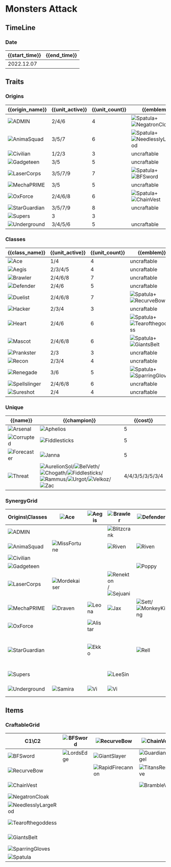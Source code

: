 # Monsters Attack

## TimeLine
### Date
| {{start_time}} | {{end_time}} |
| -              | -            |
| 2022.12.07     |              |

## Traits
### Origins
| {{origin_name}}                                                     | {{unit_active}} | {{unit_count}} | {{emblem}}                                                                                                        | {{desc}} |
| -                                                                   | -               | -              | -                                                                                                                 | -        |
| ![ADMIN](../tfttraits/icon/set8/ADMINEmblemItem.png)                | 2/4/6           | 4              | ![Spatula](../tftitems/icon/set8/Spatula.png)+![NegatronCloak](../tftitems/icon/set8/NegatronCloak.png)           |          |
| ![AnimaSquad](../tfttraits/icon/set8/AnimaSquadEmblemItem.png)      | 3/5/7           | 6              | ![Spatula](../tftitems/icon/set8/Spatula.png)+![NeedlesslyLargeRod](../tftitems/icon/set8/NeedlesslyLargeRod.png) |          |
| ![Civilian](../tfttraits/icon/set8/CivilianEmblemItem.png)          | 1/2/3           | 3              | uncraftable                                                                                                       |          |
| ![Gadgeteen](../tfttraits/icon/set8/GenAEEmblemItem.png)            | 3/5             | 5              | uncraftable                                                                                                       |          |
| ![LaserCorps](../tfttraits/icon/set8/InterPolarisEmblemItem.png)    | 3/5/7/9         | 7              | ![Spatula](../tftitems/icon/set8/Spatula.png)+![BFSword](../tftitems/icon/set8/BFSword.png)                       |          |
| ![MechaPRIME](../tfttraits/icon/set8/ExoPrimeEmblemItem.png)        | 3/5             | 5              | uncraftable                                                                                                       |          |
| ![OxForce](../tfttraits/icon/set8/OxForceEmblemItem.png)            | 2/4/6/8         | 6              | ![Spatula](../tftitems/icon/set8/Spatula.png)+![ChainVest](../tftitems/icon/set8/ChainVest.png)                   |          |
| ![StarGuardian](../tfttraits/icon/set8/StarGuardianEmblemItem.png)  | 3/5/7/9         | 8              | uncraftable                                                                                                       |          |
| ![Supers](../tfttraits/icon/set8/Supers.svg)                        | 3               | 3              |                                                                                                                   |          |
| ![Underground](../tfttraits/icon/set8/UndergroundTheEmblemItem.png) | 3/4/5/6         | 5              | uncraftable                                                                                                       |          |

### Classes
| {{class_name}}                                                  | {{unit_active}} | {{unit_count}} | {{emblem}}                                                                                                    | {{desc}} |
| -                                                               | -               | -              | -                                                                                                             | -        |
| ![Ace](../tfttraits/icon/set8/AceEmblemItem.png)                | 1/4             | 4              | uncraftable                                                                                                   |          |
| ![Aegis](../tfttraits/icon/set8/AegisEmblemItem.png)            | 2/3/4/5         | 4              | uncraftable                                                                                                   |          |
| ![Brawler](../tfttraits/icon/set8/BrawlerEmblemItem.png)        | 2/4/6/8         | 7              | uncraftable                                                                                                   |          |
| ![Defender](../tfttraits/icon/set8/DefenderEmblemItem.png)      | 2/4/6           | 5              | uncraftable                                                                                                   |          |
| ![Duelist](../tfttraits/icon/set8/DuelistEmblemItem.png)        | 2/4/6/8         | 7              | ![Spatula](../tftitems/icon/set8/Spatula.png)+![RecurveBow](../tftitems/icon/set8/RecurveBow.png)             |          |
| ![Hacker](../tfttraits/icon/set8/HackerEmblemItem.png)          | 2/3/4           | 3              | uncraftable                                                                                                   |          |
| ![Heart](../tfttraits/icon/set8/HeartEmblemItem.png)            | 2/4/6           | 6              | ![Spatula](../tftitems/icon/set8/Spatula.png)+![Tearofthegoddess](../tftitems/icon/set8/Tearofthegoddess.png) |          |
| ![Mascot](../tfttraits/icon/set8/MascotEmblemItem.png)          | 2/4/6/8         | 6              | ![Spatula](../tftitems/icon/set8/Spatula.png)+![GiantsBelt](../tftitems/icon/set8/GiantsBelt.png)             |          |
| ![Prankster](../tfttraits/icon/set8/PranksterEmblemItem.png)    | 2/3             | 3              | uncraftable                                                                                                   |          |
| ![Recon](../tfttraits/icon/set8/ReconEmblemItem.png)            | 2/3/4           | 4              | uncraftable                                                                                                   |          |
| ![Renegade](../tfttraits/icon/set8/RenegadeEmblemItem.png)      | 3/6             | 5              | ![Spatula](../tftitems/icon/set8/Spatula.png)+![SparringGloves](../tftitems/icon/set8/SparringGloves.png)     |          |
| ![Spellslinger](../tfttraits/icon/set8/ChannelerEmblemItem.png) | 2/4/6/8         | 6              | uncraftable                                                                                                   |          |
| ![Sureshot](../tfttraits/icon/set8/DeadeyeEmblemItem.png)       | 2/4             | 4              | uncraftable                                                                                                   |          |

### Unique
| {{name}}                                             | {{champion}}                                                                                                                                                                                                                                                                                                                                                                                                      | {{cost}}        |
| -                                                    | -                                                                                                                                                                                                                                                                                                                                                                                                                 | -               |
| ![Arsenal](../tfttraits/icon/set8/Arsenal.svg)       | ![Aphelios](../tftchampions/icon/set8/Aphelios.jpg)                                                                                                                                                                                                                                                                                                                                                               | 5               |
| ![Corrupted](../tfttraits/icon/set8/Corrupted.svg)   | ![Fiddlesticks](../tftchampions/icon/set8/Fiddlesticks.jpg)                                                                                                                                                                                                                                                                                                                                                       | 5               |
| ![Forecaster](../tfttraits/icon/set8/Forecaster.svg) | ![Janna](../tftchampions/icon/set8/Janna.jpg)                                                                                                                                                                                                                                                                                                                                                                     | 5               |
| ![Threat](../tfttraits/icon/set8/Threat.svg)         | ![AurelionSol](../tftchampions/icon/set8/AurelionSol.jpg)/![BelVeth](../tftchampions/icon/set8/BelVeth.jpg)/![Chogath](../tftchampions/icon/set8/Chogath.jpg)/![Fiddlesticks](../tftchampions/icon/set8/Fiddlesticks.jpg)/![Rammus](../tftchampions/icon/set8/Rammus.jpg)/![Urgot](../tftchampions/icon/set8/Urgot.jpg)/![Velkoz](../tftchampions/icon/set8/Velkoz.jpg)/![Zac](../tftchampions/icon/set8/Zac.jpg) | 4/4/3/5/3/5/3/4 |

### SynergyGrid
| Origins\Classes                                                     | ![Ace](../tfttraits/icon/set8/AceEmblemItem.png)          | ![Aegis](../tfttraits/icon/set8/AegisEmblemItem.png) | ![Brawler](../tfttraits/icon/set8/BrawlerEmblemItem.png)                                              | ![Defender](../tfttraits/icon/set8/DefenderEmblemItem.png)                                          | ![Duelist](../tfttraits/icon/set8/DuelistEmblemItem.png)                                | ![Hacker](../tfttraits/icon/set8/HackerEmblemItem.png) | ![Heart](../tfttraits/icon/set8/HeartEmblemItem.png)                                          | ![Mascot](../tfttraits/icon/set8/MascotEmblemItem.png) | ![Prankster](../tfttraits/icon/set8/PranksterEmblemItem.png) | ![Recon](../tfttraits/icon/set8/ReconEmblemItem.png) | ![Renegade](../tfttraits/icon/set8/RenegadeEmblemItem.png)                                  | ![Spellslinger](../tfttraits/icon/set8/ChannelerEmblemItem.png)                             | ![Sureshot](../tfttraits/icon/set8/DeadeyeEmblemItem.png) |
| -                                                                   | -                                                         | -                                                    | -                                                                                                     | -                                                                                                   | -                                                                                       | -                                                      | -                                                                                             | -                                                      | -                                                            | -                                                    | -                                                                                           | -                                                                                           | -                                                         |
| ![ADMIN](../tfttraits/icon/set8/ADMINEmblemItem.png)                |                                                           |                                                      | ![Blitzcrank](../tftchampions/icon/set8/Blitzcrank.jpg)                                               |                                                                                                     |                                                                                         | ![Leblanc](../tftchampions/icon/set8/Leblanc.jpg)      | ![Soraka](../tftchampions/icon/set8/Soraka.jpg)                                               |                                                        |                                                              |                                                      | ![Camille](../tftchampions/icon/set8/Camille.jpg)                                           | ![Leblanc](../tftchampions/icon/set8/Leblanc.jpg)                                           |                                                           |
| ![AnimaSquad](../tfttraits/icon/set8/AnimaSquadEmblemItem.png)      | ![MissFortune](../tftchampions/icon/set8/MissFortune.jpg) |                                                      | ![Riven](../tftchampions/icon/set8/Riven.jpg)                                                         | ![Riven](../tftchampions/icon/set8/Riven.jpg)                                                       | ![Vayne](../tftchampions/icon/set8/Vayne.jpg)                                           |                                                        |                                                                                               | ![Nasus](../tftchampions/icon/set8/Nasus.jpg)          | ![Jinx](../tftchampions/icon/set8/Jinx.jpg)                  | ![Vayne](../tftchampions/icon/set8/Vayne.jpg)        | ![Sylas](../tftchampions/icon/set8/Sylas.jpg)                                               |                                                                                             |                                                           |
| ![Civilian](../tfttraits/icon/set8/CivilianEmblemItem.png)          |                                                           |                                                      |                                                                                                       |                                                                                                     |                                                                                         |                                                        |                                                                                               | ![Galio](../tftchampions/icon/set8/Galio.jpg)          |                                                              |                                                      |                                                                                             | ![Janna](../tftchampions/icon/set8/Janna.jpg)                                               | ![Sivir](../tftchampions/icon/set8/Sivir.jpg)             |
| ![Gadgeteen](../tfttraits/icon/set8/GenAEEmblemItem.png)            |                                                           |                                                      |                                                                                                       | ![Poppy](../tftchampions/icon/set8/Poppy.jpg)                                                       |                                                                                         | ![Zoe](../tftchampions/icon/set8/Zoe.jpg)              | ![Lulu](../tftchampions/icon/set8/Lulu.jpg)                                                   | ![Nunu](../tftchampions/icon/set8/Nunu.jpg)            | ![Zoe](../tftchampions/icon/set8/Zoe.jpg)                    |                                                      |                                                                                             | ![Annie](../tftchampions/icon/set8/Annie.jpg)                                               |                                                           |
| ![LaserCorps](../tfttraits/icon/set8/InterPolarisEmblemItem.png)    | ![Mordekaiser](../tftchampions/icon/set8/Mordekaiser.jpg) |                                                      | ![Renekton](../tftchampions/icon/set8/Renekton.jpg)/![Sejuani](../tftchampions/icon/set8/Sejuani.jpg) |                                                                                                     | ![Yasuo](../tftchampions/icon/set8/Yasuo.jpg)/![Zed](../tftchampions/icon/set8/Zed.jpg) | ![Zed](../tftchampions/icon/set8/Zed.jpg)              |                                                                                               |                                                        |                                                              | ![Ashe](../tftchampions/icon/set8/Ashe.jpg)          |                                                                                             |                                                                                             | ![Senna](../tftchampions/icon/set8/Senna.jpg)             |
| ![MechaPRIME](../tfttraits/icon/set8/ExoPrimeEmblemItem.png)        | ![Draven](../tftchampions/icon/set8/Draven.jpg)           | ![Leona](../tftchampions/icon/set8/Leona.jpg)        | ![Jax](../tftchampions/icon/set8/Jax.jpg)                                                             | ![Sett](../tftchampions/icon/set8/Sett.jpg)/![MonkeyKing](../tftchampions/icon/set8/MonkeyKing.jpg) |                                                                                         |                                                        |                                                                                               |                                                        |                                                              |                                                      | ![Leona](../tftchampions/icon/set8/Leona.jpg)                                               |                                                                                             |                                                           |
| ![OxForce](../tfttraits/icon/set8/OxForceEmblemItem.png)            |                                                           | ![Alistar](../tftchampions/icon/set8/Alistar.jpg)    |                                                                                                       |                                                                                                     | ![Fiora](../tftchampions/icon/set8/Fiora.jpg)                                           |                                                        |                                                                                               | ![Alistar](../tftchampions/icon/set8/Alistar.jpg)      |                                                              |                                                      | ![Talon](../tftchampions/icon/set8/Talon.jpg)/![Viego](../tftchampions/icon/set8/Viego.jpg) | ![Annie](../tftchampions/icon/set8/Annie.jpg)                                               | ![Aphelios](../tftchampions/icon/set8/Aphelios.jpg)       |
| ![StarGuardian](../tfttraits/icon/set8/StarGuardianEmblemItem.png)  |                                                           | ![Ekko](../tftchampions/icon/set8/Ekko.jpg)          |                                                                                                       | ![Rell](../tftchampions/icon/set8/Rell.jpg)                                                         | ![Nilah](../tftchampions/icon/set8/Nilah.jpg)                                           |                                                        | ![Syndra](../tftchampions/icon/set8/Syndra.jpg)/![Yuumi](../tftchampions/icon/set8/Yuumi.jpg) | ![Yuumi](../tftchampions/icon/set8/Yuumi.jpg)          | ![Ekko](../tftchampions/icon/set8/Ekko.jpg)                  | ![Kaisa](../tftchampions/icon/set8/Kaisa.jpg)        |                                                                                             | ![Lux](../tftchampions/icon/set8/Lux.jpg)/![Taliyah](../tftchampions/icon/set8/Taliyah.jpg) |                                                           |
| ![Supers](../tfttraits/icon/set8/Supers.svg)                        |                                                           |                                                      | ![LeeSin](../tftchampions/icon/set8/LeeSin.jpg)                                                       |                                                                                                     | ![Gangplank](../tftchampions/icon/set8/Gangplank.jpg)                                   |                                                        | ![LeeSin](../tftchampions/icon/set8/LeeSin.jpg)                                               | ![Malphite](../tftchampions/icon/set8/Malphite.jpg)    |                                                              |                                                      |                                                                                             |                                                                                             |                                                           |
| ![Underground](../tfttraits/icon/set8/UndergroundTheEmblemItem.png) | ![Samira](../tftchampions/icon/set8/Samira.jpg)           | ![Vi](../tftchampions/icon/set8/Vi.jpg)              | ![Vi](../tftchampions/icon/set8/Vi.jpg)                                                               |                                                                                                     | ![Kayle](../tftchampions/icon/set8/Kayle.jpg)                                           |                                                        | ![Sona](../tftchampions/icon/set8/Sona.jpg)                                                   |                                                        |                                                              | ![Ezreal](../tftchampions/icon/set8/Ezreal.jpg)      |                                                                                             | ![Sona](../tftchampions/icon/set8/Sona.jpg)                                                 | ![Samira](../tftchampions/icon/set8/Samira.jpg)           |

## Items
### CraftableGrid
| C1\C2                                                               | ![BFSword](../tftitems/icon/set8/BFSword.png)     | ![RecurveBow](../tftitems/icon/set8/RecurveBow.png)           | ![ChainVest](../tftitems/icon/set8/ChainVest.png)         | ![NegatronCloak](../tftitems/icon/set8/NegatronCloak.png)       | ![NeedlesslyLargeRod](../tftitems/icon/set8/NeedlesslyLargeRod.png)       | ![Tearofthegoddess](../tftitems/icon/set8/Tearofthegoddess.png) | ![GiantsBelt](../tftitems/icon/set8/GiantsBelt.png)         | ![SparringGloves](../tftitems/icon/set8/SparringGloves.png) | ![Spatula](../tftitems/icon/set8/Spatula.png)                               |
| -                                                                   | -                                                 | -                                                             | -                                                         | -                                                               | -                                                                         | -                                                               | -                                                           | -                                                           | -                                                                           |
| ![BFSword](../tftitems/icon/set8/BFSword.png)                       | ![LordsEdge](../tftitems/icon/set8/LordsEdge.png) | ![GiantSlayer](../tftitems/icon/set8/GiantSlayer.png)         | ![GuardianAngel](../tftitems/icon/set8/GuardianAngel.png) | ![Bloodthirster](../tftitems/icon/set8/Bloodthirster.png)       | ![HextechGunblade](../tftitems/icon/set8/HextechGunblade.png)             | ![SpearofShojin](../tftitems/icon/set8/SpearofShojin.png)       | ![ZekesHerald](../tftitems/icon/set8/ZekesHerald.png)       | ![InfinityEdge](../tftitems/icon/set8/InfinityEdge.png)     | ![InterPolarisEmblemItem](../tftitems/icon/set8/InterPolarisEmblemItem.png) |
| ![RecurveBow](../tftitems/icon/set8/RecurveBow.png)                 |                                                   | ![RapidFirecannon](../tftitems/icon/set8/RapidFirecannon.png) | ![TitansResolve](../tftitems/icon/set8/TitansResolve.png) | ![RunaansHurricane](../tftitems/icon/set8/RunaansHurricane.png) | ![GuinsoosRageblade](../tftitems/icon/set8/GuinsoosRageblade.png)         | ![StatikkShiv](../tftitems/icon/set8/StatikkShiv.png)           | ![ZzRotPortal](../tftitems/icon/set8/ZzRotPortal.png)       | ![LastWhisper](../tftitems/icon/set8/LastWhisper.png)       | ![DuelistEmblemItem](../tftitems/icon/set8/DuelistEmblemItem.png)           |
| ![ChainVest](../tftitems/icon/set8/ChainVest.png)                   |                                                   |                                                               | ![BrambleVest](../tftitems/icon/set8/BrambleVest.png)     | ![IronWill](../tftitems/icon/set8/IronWill.png)                 | ![LocketoftheIronSolari](../tftitems/icon/set8/LocketoftheIronSolari.png) | ![Fimbulwinter](../tftitems/icon/set8/Fimbulwinter.png)         | ![SunfireCape](../tftitems/icon/set8/SunfireCape.png)       | ![Shroud](../tftitems/icon/set8/Shroud.png)                 | ![OxForceEmblemItem](../tftitems/icon/set8/OxForceEmblemItem.png)           |
| ![NegatronCloak](../tftitems/icon/set8/NegatronCloak.png)           |                                                   |                                                               |                                                           | ![DragonsClaw](../tftitems/icon/set8/DragonsClaw.png)           | ![IonicSpark](../tftitems/icon/set8/IonicSpark.png)                       | ![Chalice](../tftitems/icon/set8/Chalice.png)                   | ![Zephyr](../tftitems/icon/set8/Zephyr.png)                 | ![Quicksilver](../tftitems/icon/set8/Quicksilver.png)       | ![ADMINEmblemItem](../tftitems/icon/set8/ADMINEmblemItem.png)               |
| ![NeedlesslyLargeRod](../tftitems/icon/set8/NeedlesslyLargeRod.png) |                                                   |                                                               |                                                           |                                                                 | ![RabadonsDeathcap](../tftitems/icon/set8/RabadonsDeathcap.png)           | ![LudensEcho](../tftitems/icon/set8/LudensEcho.png)             | ![Morellonomicon](../tftitems/icon/set8/Morellonomicon.png) | ![ArcaneGauntlet](../tftitems/icon/set8/ArcaneGauntlet.png) | ![AnimaSquadEmblemItem](../tftitems/icon/set8/AnimaSquadEmblemItem.png)     |
| ![Tearofthegoddess](../tftitems/icon/set8/Tearofthegoddess.png)     |                                                   |                                                               |                                                           |                                                                 |                                                                           | ![BlueSentinel](../tftitems/icon/set8/BlueSentinel.png)         | ![Redemption](../tftitems/icon/set8/Redemption.png)         | ![HandofJustice](../tftitems/icon/set8/HandofJustice.png)   | ![HeartEmblemItem](../tftitems/icon/set8/HeartEmblemItem.png)               |
| ![GiantsBelt](../tftitems/icon/set8/GiantsBelt.png)                 |                                                   |                                                               |                                                           |                                                                 |                                                                           |                                                                 | ![WarmogsArmor](../tftitems/icon/set8/WarmogsArmor.png)     | ![Guardbreaker](../tftitems/icon/set8/Guardbreaker.png)     | ![MascotEmblemItem](../tftitems/icon/set8/MascotEmblemItem.png)             |
| ![SparringGloves](../tftitems/icon/set8/SparringGloves.png)         |                                                   |                                                               |                                                           |                                                                 |                                                                           |                                                                 |                                                             | ![ThiefsGloves](../tftitems/icon/set8/ThiefsGloves.png)     | ![RenegadeEmblemItem](../tftitems/icon/set8/RenegadeEmblemItem.png)         |
| ![Spatula](../tftitems/icon/set8/Spatula.png)                       |                                                   |                                                               |                                                           |                                                                 |                                                                           |                                                                 |                                                             |                                                             | ![ForceofNature](../tftitems/icon/set8/ForceofNature.png)                   |